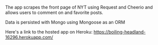 The app scrapes the front page of NYT using Request and Cheerio and allows users to comment on and favorite posts. 

Data is persisted with Mongo using Mongoose as an ORM

Here's a link to the hosted app on Heroku: https://boiling-headland-16296.herokuapp.com/
